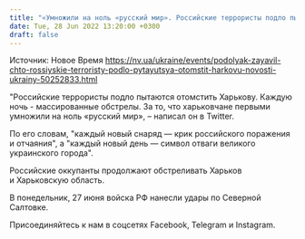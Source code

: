 ```yaml
---
title: "«Умножили на ноль «русский мир». Российские террористы подло пытаются отомстить Харькову — Подоляк"
date: Tue, 28 Jun 2022 13:20:00 +0300
draft: false
---
```

Источник: Новое Время https://nv.ua/ukraine/events/podolyak-zayavil-chto-rossiyskie-terroristy-podlo-pytayutsya-otomstit-harkovu-novosti-ukrainy-50252833.html


"Российские террористы подло пытаются отомстить Харькову. Каждую ночь - массированные обстрелы. За то, что харьковчане первыми умножили на ноль «русский мир», – написал он в Twitter.

По его словам, "каждый новый снаряд — крик российского поражения и отчаяния", а "каждый новый день — символ отваги великого украинского города".

Российские оккупанты продолжают обстреливать Харьков и Харьковскую область.

В понедельник, 27 июня войска РФ нанесли удары по Северной Салтовке.

Присоединяйтесь к нам в соцсетях Facebook, Telegram и Instagram.
